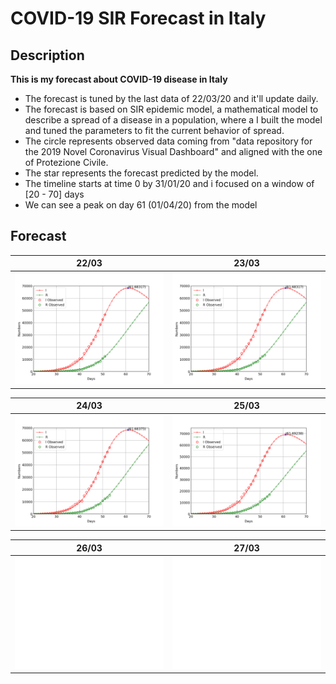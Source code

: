 # COVID-19 SIR Forecast in Italy

## Description

**This is my forecast about COVID-19 disease in Italy**
- The forecast is tuned by the last data of 22/03/20 and it'll update daily.
- The forecast is based on SIR epidemic model, a mathematical model to describe a spread of a disease in a population, where a I built the model and tuned the parameters to fit the current behavior of spread.
- The circle represents observed data coming from "data repository for the 2019 Novel Coronavirus Visual Dashboard" and aligned with the one of Protezione Civile.
- The star represents the forecast predicted by the model.
- The timeline starts at time 0 by 31/01/20 and i focused on a window of [20 - 70] days
- We can see a peak on day 61 (01/04/20) from the model

## Forecast

22/03|23/03
------------ | -------------
![forecast](/forecast/COVID_forecast_22_03.png) |![forecast](/forecast/COVID_forecast_23_03.png)


24/03|25/03
------------ | -------------
![forecast](/forecast/COVID_forecast_24_03.png)| ![forecast](/forecast/COVID_forecast_25_03.png)| 

26/03|27/03
------------ | -------------
![forecast](/forecast/white_frame.png)| ![forecast](/forecast/white_frame.png)| 

